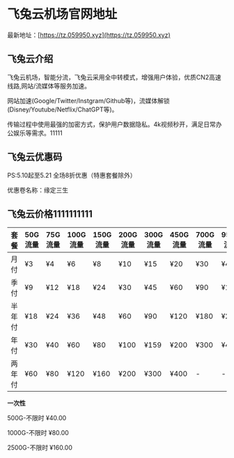 # 飞兔云机场官网地址

最新地址：[https://tz.059950.xyz](https://tz.059950.xyz)

## 飞兔云介绍

飞兔云机场，智能分流，飞兔云采用全中转模式，增强用户体验，优质CN2高速线路,网站/流媒体等服务加速。

网站加速(Google/Twitter/Instgram/Github等)，流媒体解锁(Disney/Youtube/Netflix/ChatGPT等)。

传输过程中使用最强的加密方式，保护用户数据隐私。4k视频秒开，满足日常办公娱乐等需求。11111

## 飞兔云优惠码

PS:5.10起至5.21 全场8折优惠（特惠套餐除外）

优惠卷名称：缘定三生

## 飞兔云价格1111111111

|套餐|50G流量|75G流量|100G流量|150G流量|200G流量|300G流量|450G流量|700G流量|950G流量|
|----|----|----|----|----|----|----|----|----|----|
|月付|¥3|¥4|¥6|¥8|¥10|¥15|¥20|¥30|¥40|
|季付|¥9|¥12|¥18|¥24|¥30|¥45|¥60|¥90|¥120|
|半年付|¥18|¥24|¥36|¥48|¥60|¥90|¥120|¥180|¥240|
|年付|¥30|¥40|¥60|¥80|¥100|¥159|¥200|¥300|¥400|
|两年付|¥60|¥80|¥120|¥160|¥200|¥300|¥400|-|-|

**一次性**

500G-不限时 ¥40.00

1000G-不限时 ¥80.00

2500G-不限时 ¥160.00




